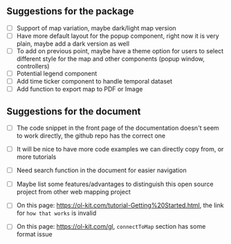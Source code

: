 ## Suggestions for the package
- [ ] Support of map variation, maybe dark/light map version
- [ ] Have more default layout for the popup component, right now it is very plain, maybe add a dark version as well
- [ ] To add on previous point, maybe have a theme option for users to select different style for the map and other components (popup window, controllers)
- [ ] Potential legend component
- [ ] Add time ticker component to handle temporal dataset
- [ ] Add function to export map to PDF or Image

## Suggestions for the document
- [ ] The code snippet in the front page of the documentation doesn't seem to work directly, the github repo has the correct one
- [ ] It will be nice to have more code examples we can directly copy from, or more tutorials
- [ ] Need search function in the document for easier navigation
- [ ] Maybe list some features/advantages to distinguish this open source project from other web mapping project
- [ ] On this page: https://ol-kit.com/tutorial-Getting%20Started.html, the link for `how that works` is invalid
- [ ] On this page: https://ol-kit.com/gl, `connectToMap` section has some format issue


